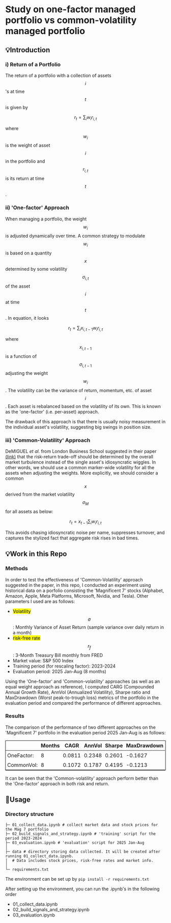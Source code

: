 # Study on one-factor managed portfolio vs common-volatility managed portfolio

## 💡Introduction

### i) Return of a Portfolio

The return of a portfolio with a collection of assets $$i$$'s at time $$t$$ is given by

$$r_t = \sum_i w_i r_{i,t}$$

where $$w_i$$ is the weight of asset $$i$$ in the portfolio and $$r_{i,t}$$ is its return at time $$t$$.  

### ii) 'One-factor' Approach

When managing a portfolio, the weight $$w_i$$ is adjusted dynamically over time. A common strategy to modulate $$w_i$$ is based on a quantity $$x$$ determined by some volatility $$\sigma_{i,t}$$ of the asset $$i$$ at time $$t$$. In equation, it looks

$$r_t = \sum_i x_{i,t-1} w_i r_{i,t}$$  

where $$x_{i,t-1}$$ is a function of $$\sigma_{i,t-1}$$ adjusting the weight $$w_i$$. The volatility can be the variance of return, momentum, etc. of asset $$i$$. Each asset is rebalanced based on the volatility of its own. This is known as the 'one-factor' (i.e. per-asset) approach. 

The drawback of this approach is that there is usually noisy measurement in the individual asset's volatility, suggesting big swings in position size. 

### iii) 'Common-Volatility' Approach

DeMIGUEL *et al.* from London Business School suggested in their paper [(link)](https://lbsresearch.london.edu/id/eprint/3716/1/The%20Journal%20of%20Finance%20-%202024%20-%20DeMIGUEL%20-%20A%20Multifactor%20Perspective%20on%20Volatility%E2%80%90Managed%20Portfolios.pdf) that the risk-return trade-off should be determined by the overall market turbulence instead of the single asset's idiosyncratic wiggles. In other words, we should use a common marker-wide volatility for all the assets when adjusting the weights. More explicitly, we should consider a common $$x$$ derived from the market volatility $$\sigma_M$$ for all assets as below:

$$r_t = x_{t-1} \sum_i w_i r_{i,t}$$

This avoids chasing idiosyncratic noise per name, suppresses turnover, and captures the stylized fact that aggregate risk rises in bad times. 

## 💡Work in this Repo

### Methods

In order to test the effectiveness of 'Common-Volatility' approach suggested in the paper, in this repo, I conducted an experiment using historical data on a porfolio consisting the 'Magnificent 7' stocks (Alphabet, Amazon, Apple, Meta Platforms, Microsoft, Nvidia, and Tesla). Other parameters I used are as follows:

- <mark>Volatility $$\sigma$$</mark>: Monthly Variance of Asset Return (sample variance over daily return in a month)
- <mark>risk-free rate $$r_f$$</mark>: 3-Month Treasury Bill monthly from FRED
- Market value: S&P 500 Index
- Training period (for rescaling factor): 2023-2024
- Evaluation period: 2025 Jan-Aug (8 months)

Using the 'One-factor' and 'Common-volatility' approaches (as well as an equal weight approach as reference), I computed CARG (Compounded Annual Growth Rate), AnnVol (Annualized Volatility), Sharpe ratio and MaxDrawdown (Worst peak-to-trough loss) metrics of the portfolio in the evaluation period and compared the performance of different approaches.

### Results

The comparison of the performance of two different approaches on the 'Magnificent 7' portfolio in the evaluation period 2025 Jan-Aug is as follows:

<table style="border: 1px solid black;border-collapse: collapse;">
  <thead>
    <tr>
      <th style="border: none; padding: 5px;"></th>
      <th style="border: none; padding: 5px;">Months</th>
      <th style="border: none; padding: 5px;">CAGR</th>
      <th style="border: none; padding: 5px;">AnnVol</th>
      <th style="border: none; padding: 5px;">Sharpe</th>
      <th style="border: none; padding: 5px;">MaxDrawdown</th>
    </tr>
  </thead>
  <tbody>
    <tr>
      <td style="border: none; padding: 5px;">OneFactor:</td>
      <td style="border: none; padding: 5px;">8</td>
      <td style="border: none; padding: 5px;">0.0811</td>
      <td style="border: none; padding: 5px;">0.2348</td>
      <td style="border: none; padding: 5px;">0.2601</td>
      <td style="border: none; padding: 5px;">-0.1627</td>
    </tr>
    <tr>
      <td style="border: none; padding: 5px;">CommonVol:</td>
      <td style="border: none; padding: 5px;">8</td>
      <td style="border: none; padding: 5px;">0.1072</td>
      <td style="border: none; padding: 5px;">0.1787</td>
      <td style="border: none; padding: 5px;">0.4195</td>
      <td style="border: none; padding: 5px;">-0.1213</td>
    </tr>
  </tbody>
</table>

It can be seen that the 'Common-volatility' approach perform better than the 'One-factor' approach in both risk and return.

## 📜Usage

### Directory structure
```
├─ 01_collect_data.ipynb # collect market data and stock prices for the Mag 7 portfolio  
├─ 02_build_signals_and_strategy.ipynb # 'training' script for the period 2023-2024
├─ 03_evaluation.ipynb # 'evaluation' script for 2025 Jan-Aug
│ 
├─ data # directory storing data collected. It will be created after running 01_collect_data.ipynb. 
│  # Data includes stock prices, risk-free rates and market info.
│ 
└─ requirements.txt
```

The environment can be set up by `pip install -r requirements.txt`

After setting up the environment, you can run the .ipynb's in the following order
- 01_collect_data.ipynb
- 02_build_signals_and_strategy.ipynb
- 03_evaluation.ipynb


